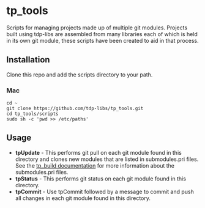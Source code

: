 # tp_tools
Scripts for managing projects made up of multiple git modules. Projects built using tdp-libs are assembled from many libraries each of which is held in its own git module, these scripts have been created to aid in that process.

## Installation
Clone this repo and add the scripts directory to your path.

### Mac
```
cd ~
git clone https://github.com/tdp-libs/tp_tools.git
cd tp_tools/scripts
sudo sh -c 'pwd >> /etc/paths'

```

## Usage
* **tpUpdate** - This performs git pull on each git module found in this directory and clones new modules that are listed in submodules.pri files. See the [tp_build documentation](https://github.com/tdp-libs/tp_build) for more information about the submodules.pri files.
* **tpStatus** - This performs git status on each git module found in this directory.
*  **tpCommit** - Use tpCommit followed by a message to commit and push all changes in each git module found in this directory.
